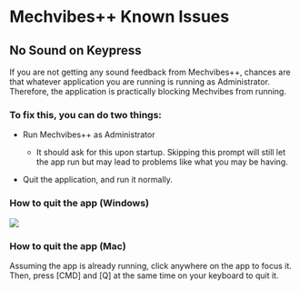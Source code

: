 # Mechvibes++ Known Issues

## No Sound on Keypress

If you are not getting any sound feedback from Mechvibes++, chances are that whatever application you are running is running as Administrator. Therefore, the application is practically blocking Mechvibes from running.

### To fix this, you can do two things:

- Run Mechvibes++ as Administrator
	- It should ask for this upon startup. Skipping this prompt will still let the app run but may lead to problems like what you may be having.

- Quit the application, and run it normally.


### How to quit the app (Windows)
![](https://media.discordapp.net/attachments/813289308760834058/813289734293291018/T3U83X2.gif?ex=659b9016&is=65891b16&hm=fae197fdcd47a2376548260ce756de03861b2f38cd8d3556463769d9d05df320&=&width=1426&height=398)

### How to quit the app (Mac)
Assuming the app is already running, click anywhere on the app to focus it. Then, press [CMD] and [Q] at the same time on your keyboard to quit it.